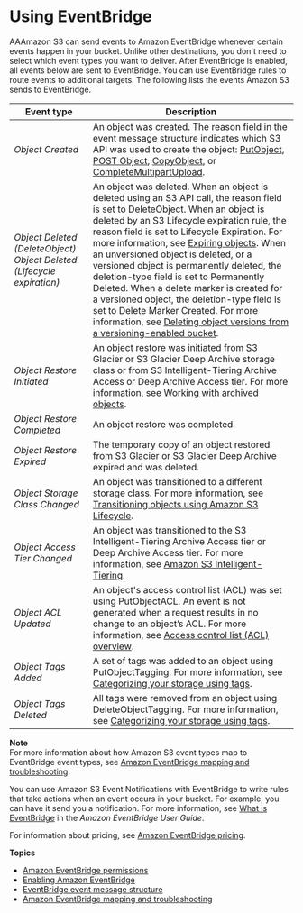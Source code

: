# Using EventBridge<a name="EventBridge"></a>

AAAmazon S3 can send events to Amazon EventBridge whenever certain events happen in your bucket\. Unlike other destinations, you don't need to select which event types you want to deliver\. After EventBridge is enabled, all events below are sent to EventBridge\. You can use EventBridge rules to route events to additional targets\. The following lists the events Amazon S3 sends to EventBridge\.


|  Event type |  Description  | 
| --- | --- | 
|  *Object Created*  |  An object was created\. The reason field in the event message structure indicates which S3 API was used to create the object: [PutObject](https://docs.aws.amazon.com/AmazonS3/latest/API/API_PutObject.html), [POST Object](https://docs.aws.amazon.com/AmazonS3/latest/API/RESTObjectPOST.html), [CopyObject](https://docs.aws.amazon.com/AmazonS3/latest/API/API_CopyObject.html), or [CompleteMultipartUpload](https://docs.aws.amazon.com/AmazonS3/latest/API/API_CompleteMultipartUpload.html)\.  | 
|  *Object Deleted \(DeleteObject\)* *Object Deleted \(Lifecycle expiration\)*  |  An object was deleted\. When an object is deleted using an S3 API call, the reason field is set to DeleteObject\. When an object is deleted by an S3 Lifecycle expiration rule, the reason field is set to Lifecycle Expiration\. For more information, see [Expiring objects](lifecycle-expire-general-considerations.md)\. When an unversioned object is deleted, or a versioned object is permanently deleted, the deletion\-type field is set to Permanently Deleted\. When a delete marker is created for a versioned object, the deletion\-type field is set to Delete Marker Created\. For more information, see [Deleting object versions from a versioning\-enabled bucket](DeletingObjectVersions.md)\.  | 
|  *Object Restore Initiated*  |  An object restore was initiated from S3 Glacier or S3 Glacier Deep Archive storage class or from S3 Intelligent\-Tiering Archive Access or Deep Archive Access tier\. For more information, see [Working with archived objects](archived-objects.md)\.  | 
|  *Object Restore Completed*  |  An object restore was completed\.  | 
|  *Object Restore Expired*  |  The temporary copy of an object restored from S3 Glacier or S3 Glacier Deep Archive expired and was deleted\.  | 
|  *Object Storage Class Changed*  |  An object was transitioned to a different storage class\. For more information, see [Transitioning objects using Amazon S3 Lifecycle](lifecycle-transition-general-considerations.md)\.  | 
|  *Object Access Tier Changed*  |  An object was transitioned to the S3 Intelligent\-Tiering Archive Access tier or Deep Archive Access tier\. For more information, see [Amazon S3 Intelligent\-Tiering](intelligent-tiering.md)\.  | 
|  *Object ACL Updated*  |  An object's access control list \(ACL\) was set using PutObjectACL\. An event is not generated when a request results in no change to an object’s ACL\. For more information, see [Access control list \(ACL\) overview](acl-overview.md)\.  | 
|  *Object Tags Added*  |  A set of tags was added to an object using PutObjectTagging\. For more information, see [Categorizing your storage using tags](object-tagging.md)\.  | 
|  *Object Tags Deleted*  |  All tags were removed from an object using DeleteObjectTagging\. For more information, see [Categorizing your storage using tags](object-tagging.md)\.  | 

**Note**  
For more information about how Amazon S3 event types map to EventBridge event types, see [Amazon EventBridge mapping and troubleshooting](ev-mapping-troubleshooting.md)\.

You can use Amazon S3 Event Notifications with EventBridge to write rules that take actions when an event occurs in your bucket\. For example, you can have it send you a notification\. For more information, see [What is EventBridge](https://docs.aws.amazon.com/eventbridge/latest/userguide/eb-what-is.html) in the *Amazon EventBridge User Guide*\.

For information about pricing, see [Amazon EventBridge pricing](http://aws.amazon.com/eventbridge/pricing)\.

**Topics**
+ [Amazon EventBridge permissions](ev-permissions.md)
+ [Enabling Amazon EventBridge](enable-event-notifications-eventbridge.md)
+ [EventBridge event message structure](ev-events.md)
+ [Amazon EventBridge mapping and troubleshooting](ev-mapping-troubleshooting.md)
